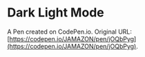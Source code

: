 # Dark Light Mode

A Pen created on CodePen.io. Original URL: [https://codepen.io/JAMAZON/pen/jOQbPyg](https://codepen.io/JAMAZON/pen/jOQbPyg).

